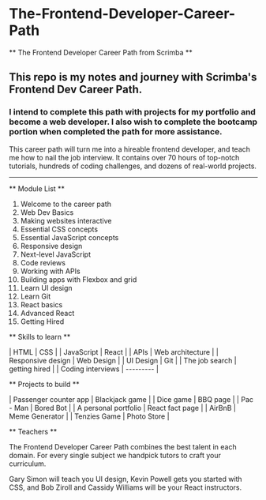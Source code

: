 # The-Frontend-Developer-Career-Path
** The Frontend Developer Career Path from Scrimba **

## This repo is my notes and journey with Scrimba's Frontend Dev Career Path. 

### I intend to complete this path with projects for my portfolio and become a web developer. I also wish to complete the bootcamp portion when completed the path for more assistance.

This career path will turn me into a hireable frontend developer, and teach me how to nail the job interview. It contains over 70 hours of top-notch tutorials, hundreds of coding challenges, and dozens of real-world projects.

---

** Module List **

1. Welcome to the career path
2. Web Dev Basics
3. Making websites interactive
4. Essential CSS concepts
5. Essential JavaScript concepts
6. Responsive design
7. Next-level JavaScript
8. Code reviews
9. Working with APIs
10. Building apps with Flexbox and grid
11. Learn UI design
12. Learn Git
13. React basics
14. Advanced React
15. Getting Hired

** Skills to learn **

| HTML | CSS |
| JavaScript | React |
| APIs | Web architecture |
| Responsive design | Web Design |
| UI Design | Git |
| The job search | getting hired |
| Coding interviews | --------- | 

** Projects to build **

| Passenger counter app | Blackjack game |
| Dice game | BBQ page |
| Pac - Man | Bored Bot |
| A personal portfolio | React fact page |
| AirBnB | Meme Generator |
| Tenzies Game | Photo Store |

** Teachers **

The Frontend Developer Career Path combines the best talent in each domain. For every single subject we handpick tutors to craft your curriculum.

Gary Simon will teach you UI design, Kevin Powell gets you started with CSS, and Bob Ziroll and Cassidy Williams will be your React instructors.
